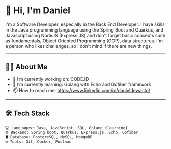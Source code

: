 # 👋 Hi, I'm Daniel

I'm a Software Developer, especially in the Back End Developer. I have skills in the Java programming language using the Spring Boot and Quarkus, and Javascript using NodeJS (Express JS) and don't forget basic concepts such as fundamentals, Object Oriented Programming (OOP), data structures. I'm a person who likes challenges, so I don't mind if there are new things.

---

## 🧑‍💻 About Me

- 🔭 I’m currently working on: CODE.ID
- 🌱 I’m currently learning: Golang with Echo and Gofiber framework
- 📫 How to reach me: https://www.linkedin.com/in/danieldewanto/

---

## 🛠️ Tech Stack

```bash
💻 Languages: Java, JavaScript, SQL, Golang (learning)
🌐 Backend: Spring boot, Quarkus, Express.js, Echo, Gofiber
🛢️ Database: PostgreSQL, MySQL, MongoDB  
⚙️ Tools: Git, Docker, Postman

